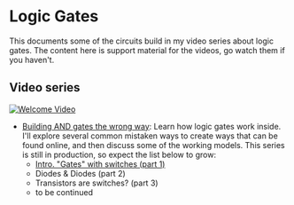 # Logic Gates

This documents some of the circuits build in my video series about logic gates. The content here is support material for the videos, go watch them if you haven't.

## Video series

[![Welcome Video](https://img.youtube.com/vi/Vfc9OcyUivs/0.jpg)](https://www.youtube.com/playlist?list=PLTWi9xjnQ4OIN4tKIpxe4m90GZRhxCJd1)

* [Building AND gates the wrong way](https://www.youtube.com/playlist?list=PLTWi9xjnQ4OIN4tKIpxe4m90GZRhxCJd1): 
Learn how logic gates work inside. I'll explore several common mistaken ways to create ways that can be found online, and then discuss some of the working models. This series is still in production, so expect the list below to grow:
  * [Intro. "Gates" with switches (part 1)](docs/and-gates-intro/)
  * Diodes & Diodes (part 2)
  * Transistors are switches? (part 3)
  * to be continued
